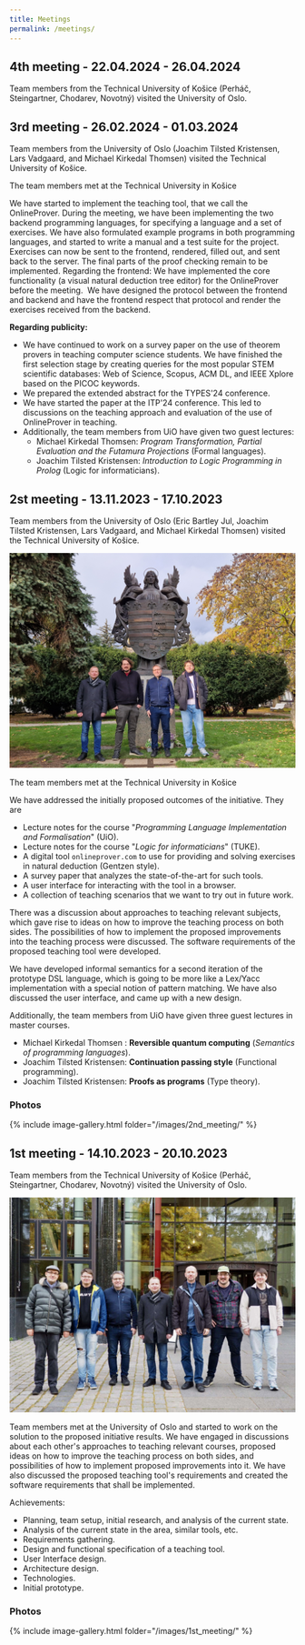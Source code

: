 ```yaml
---
title: Meetings
permalink: /meetings/
---
```


## 4th meeting - 22.04.2024 - 26.04.2024 
Team members from the Technical University of Košice (Perháč, Steingartner, Chodarev, Novotný) visited the University of Oslo.


## 3rd meeting - 26.02.2024 - 01.03.2024 

Team members from the University of Oslo (Joachim Tilsted Kristensen, Lars Vadgaard, and Michael Kirkedal Thomsen) visited the Technical University of Košice.

<!--
<img src="/images/2ndmeetingcover.jpg"/>
    <br>
-->

The team members met at the Technical University in Košice


We have started to implement the teaching tool, that we call the OnlineProver. During the meeting, we have been implementing the two backend programming languages, for specifying a language and a set of exercises. We have also formulated example programs in both programming languages, and started to write a manual and a test suite for the project. Exercises can now be sent to the frontend, rendered, filled out, and sent back to the server. The final parts of the proof checking remain to be implemented. 
Regarding the frontend: We have implemented the core functionality (a visual natural deduction tree editor) for the OnlineProver before the meeting.  We have designed the protocol between the frontend and backend and have the frontend respect that protocol and render the exercises received from the backend.

**Regarding publicity:** 
- We have continued to work on a survey paper on the use of theorem provers in teaching computer science students. We have finished the first selection stage by creating queries for the most popular STEM scientific databases: Web of Science, Scopus, ACM DL, and IEEE Xplore based on the PICOC keywords. 
- We prepared the extended abstract for the TYPES'24 conference. 
- We have started the paper at the ITP'24 conference. This led to discussions on the teaching approach and evaluation of the use of OnlineProver in teaching.
- Additionally, the team members from UiO have given two guest lectures:
    - Michael Kirkedal Thomsen: *Program Transformation, Partial Evaluation and the Futamura Projections* (Formal languages).
    - Joachim Tilsted Kristensen: *Introduction to Logic Programming in Prolog* (Logic for informaticians).


## 2st meeting - 13.11.2023 - 17.10.2023 
Team members from the University of Oslo (Eric Bartley Jul, Joachim Tilsted Kristensen, Lars Vadgaard, and Michael Kirkedal Thomsen) visited the Technical University of Košice.

<img src="/images/2ndmeetingcover.jpg"/>
    <br>

The team members met at the Technical University in Košice

We have addressed the initially proposed outcomes of the initiative. They are

- Lecture notes for the course "*Programming Language Implementation and Formalisation*" (UiO).
- Lecture notes for the course "*Logic for informaticians*" (TUKE).
- A digital tool `onlineprover.com` to use for providing and solving
   exercises in natural deduction (Gentzen style).
- A survey paper that analyzes the state-of-the-art for such tools.
- A user interface for interacting with the tool in a browser.
- A collection of teaching scenarios that we want to try out in future work.

There was a discussion about approaches to teaching relevant subjects, which gave rise to ideas on how to improve the teaching process on both sides. The possibilities of how to implement the proposed improvements into the teaching process were discussed. The software requirements of the proposed teaching tool were developed.

We have developed informal semantics for a second iteration of the
prototype DSL language, which is going to be more like a Lex/Yacc
implementation with a special notion of pattern matching. We have also discussed the user interface, and came up with a new design.

Additionally, the team members from UiO have given three guest lectures in master courses.

- Michael Kirkedal Thomsen : **Reversible quantum computing** (*Semantics of programming languages*).
- Joachim Tilsted Kristensen: **Continuation passing style** (Functional programming).
- Joachim Tilsted Kristensen: **Proofs as programs** (Type theory).

### Photos
{% include image-gallery.html folder="/images/2nd_meeting/" %}



## 1st meeting - 14.10.2023 - 20.10.2023 

Team members from the Technical University of Košice (Perháč, Steingartner, Chodarev, Novotný) visited the University of Oslo.

<img src="/images/website_photo.jpg"/>
    <br>

Team members met at the University of Oslo and started to work on the solution to the proposed initiative results. We have engaged in discussions about each other's approaches to teaching relevant courses, proposed ideas on how to improve the teaching process on both sides, and possibilities of how to implement proposed improvements into it. We have also discussed the proposed teaching tool's requirements and created the software requirements that shall be implemented. 

Achievements: 

-   Planning, team setup, initial research, and analysis of the current state. 
-   Analysis of the current state in the area, similar tools, etc. 
-   Requirements gathering.
-   Design and functional specification of a teaching tool.
-   User Interface design.
-   Architecture design.
-   Technologies.
-   Initial prototype.

### Photos
{% include image-gallery.html folder="/images/1st_meeting/" %}


